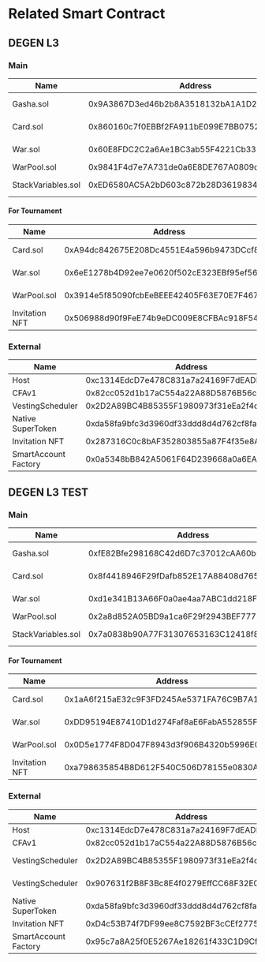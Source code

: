 # Related Smart Contract

## DEGEN L3

### Main

| Name               | Address                                    | Notes                |
| ------------------ | ------------------------------------------ | -------------------- |
| Gasha.sol          | 0x9A3867D3ed46b2b8A3518132bA1A1D28B625264f | Draw card randomly   |
| Card.sol           | 0x860160c7f0EBBf2FA911bE099E7BB0752002A211 | Card NFT (ERC1155)   |
| War.sol            | 0x60E8FDC2C2a6Ae1BC3ab55F4221Cb338968f5cd1 | War game contract    |
| WarPool.sol        | 0x9841F4d7e7A731de0a6E8DE767A0809d9958ae6C | War bet pool         |
| StackVariables.sol | 0xED6580AC5A2bD603c872b28D361983428d90caA9 | Variables management |

#### For Tournament

| Name           | Address                                    | Notes              |
| -------------- | ------------------------------------------ | ------------------ |
| Card.sol       | 0xA94dc842675E208Dc4551E4a596b9473DCcf869E | Card NFT (ERC1155) |
| War.sol        | 0x6eE1278b4D92ee7e0620f502cE323EBf95ef560e | War game contract  |
| WarPool.sol    | 0x3914e5f85090fcbEeBEEE42405F63E70E7F4670b | War bet pool       |
| Invitation NFT | 0x506988d90f9FeE74b9eDC009E8CFBAc918F541dd |                    |

### External

| Name                 | Address                                    | Notes      |
| -------------------- | ------------------------------------------ | ---------- |
| Host                 | 0xc1314EdcD7e478C831a7a24169F7dEADB2646eD2 | Superfluid |
| CFAv1                | 0x82cc052d1b17aC554a22A88D5876B56c6b51e95c | Superfluid |
| VestingScheduler     | 0x2D2A89BC4B85355F1980973f31eEa2f4cA66e3c1 | Superfluid |
| Native SuperToken    | 0xda58fa9bfc3d3960df33ddd8d4d762cf8fa6f7ad | Superfluid |
| Invitation NFT       | 0x287316C0c8bAF352803855a87F4f35e8AD374F29 | thirdweb   |
| SmartAccount Factory | 0x0a5348bB842A5061F64D239668a0a6EAEbc4e8dA | thirdweb   |

## DEGEN L3 TEST

### Main

| Name               | Address                                    | Notes                |
| ------------------ | ------------------------------------------ | -------------------- |
| Gasha.sol          | 0xfE82Bfe298168C42d6D7c37012cAA60bFd7FC8A2 | Draw card randomly   |
| Card.sol           | 0x8f4418946F29fDafb852E17A88408d7658Fe9b77 | Card NFT (ERC1155)   |
| War.sol            | 0xd1e341B13A66F0a0ae4aa7ABC1dd218Fe1Cc120C | War game contract    |
| WarPool.sol        | 0x2a8d852A05BD9a1ca6F29f2943BEF7773797357F | War bet pool         |
| StackVariables.sol | 0x7a0838b90A77F31307653163C12418f8Bb0f56B4 | Variables management |

#### For Tournament

| Name           | Address                                    | Notes              |
| -------------- | ------------------------------------------ | ------------------ |
| Card.sol       | 0x1aA6f215aE32c9F3FD245Ae5371FA76C9B7A1B22 | Card NFT (ERC1155) |
| War.sol        | 0xDD95194E87410D1d274Faf8aE6FabA552855F9AE | War game contract  |
| WarPool.sol    | 0x0D5e1774F8D047F8943d3f906B4320b5996E0df2 | War bet pool       |
| Invitation NFT | 0xa798635854B8D612F540C506D78155e0830A7CBA |                    |

### External

| Name                 | Address                                    | Notes                 |
| -------------------- | ------------------------------------------ | --------------------- |
| Host                 | 0xc1314EdcD7e478C831a7a24169F7dEADB2646eD2 | Superfluid            |
| CFAv1                | 0x82cc052d1b17aC554a22A88D5876B56c6b51e95c | Superfluid            |
| VestingScheduler     | 0x2D2A89BC4B85355F1980973f31eEa2f4cA66e3c1 | Superfluid(2 hours)   |
| VestingScheduler     | 0x907631f2B8F3Bc8E4f0279EffCC68F32E0F8150d | Superfluid(2 minutes) |
| Native SuperToken    | 0xda58fa9bfc3d3960df33ddd8d4d762cf8fa6f7ad | Superfluid            |
| Invitation NFT       | 0xD4c53B74f7DF99ee8C7592BF3cCEf2775b94A267 | thirdweb              |
| SmartAccount Factory | 0x95c7a8A25f0E5267Ae18261f433C1D9Cf2E9e9B4 | thirdweb              |
